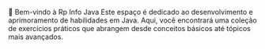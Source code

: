 👋 Bem-vindo à Rp Info Java
Este espaço é dedicado ao desenvolvimento e aprimoramento de habilidades em Java. Aqui, você encontrará uma coleção de exercícios práticos que abrangem desde conceitos básicos até tópicos mais avançados.

